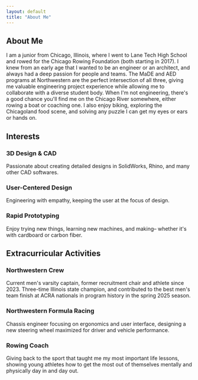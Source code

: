 ```yaml
---
layout: default
title: "About Me"
---
```


<!-- ABOUT SECTION -->
<section id="about" class="home-section">
  <h2>About Me</h2>
  <div class="about-content">
    <p>
      I am a junior from Chicago, Illinois, where I went to Lane Tech High School and rowed for the Chicago Rowing Foundation (both starting in 2017). I knew from an early age that I wanted to be an engineer or an architect, and always had a deep passion for people and teams. The MaDE and AED programs at Northwestern are the perfect intersection of all three, giving me valuable engineering project experience while allowing me to collaborate with a diverse student body. When I'm not engineering, there's a good chance you'll find me on the Chicago River somewhere, either rowing a boat or coaching one. I also enjoy biking, exploring the Chicagoland food scene, and solving any puzzle I can get my eyes or ears or hands on.
    </p>
  </div>
</section>

<!-- INTERESTS SECTION -->
<section id="interests" class="home-section">
  <h2>Interests</h2>
  <div class="home-cards">
    <div class="home-card">
      <h3>3D Design & CAD</h3>
      <p>Passionate about creating detailed designs in SolidWorks, Rhino, and many other CAD softwares. </p>
    </div>
    <div class="home-card">
      <h3>User-Centered Design</h3>
      <p>Engineering with empathy, keeping the user at the focus of design. </p>
    </div>
    <div class="home-card">
      <h3>Rapid Prototyping</h3>
      <p>Enjoy trying new things, learning new machines, and making– whether it's with cardboard or carbon fiber. </p>
    </div>
  </div>
</section>

<!-- EXTRACURRICULAR ACTIVITIES SECTION -->
<section id="activities" class="home-section">
  <h2>Extracurricular Activities</h2>
  <div class="home-cards">
    <div class="home-card">
      <h3>Northwestern Crew</h3>
      <p>Current men's varsity captain, former recruitment chair and athlete since 2023. Three-time Illinois state champion, and contributed to the best men's team finish at ACRA nationals in program history in the spring 2025 season. </p>
    </div>
    <div class="home-card">
      <h3>Northwestern Formula Racing</h3>
      <p>Chassis engineer focusing on ergonomics and user interface, designing a new steering wheel maximized for driver and vehicle performance. </p>
    </div>
    <div class="home-card">
      <h3>Rowing Coach</h3>
      <p>Giving back to the sport that taught me my most important life lessons, showing young athletes how to get the most out of themselves mentally and physically day in and day out.</p>
    </div>
  </div>
</section>
